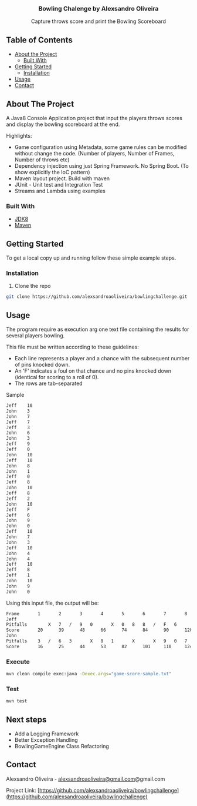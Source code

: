 <!-- PROJECT HEADER -->

<br />
<p align="center">
  <h3 align="center">Bowling Chalenge by Alexsandro Oliveira</h3>

  <p align="center">
    Capture throws score and print the Bowling Scoreboard
  </p>
</p>


## Table of Contents

* [About the Project](#about-the-project)
  * [Built With](#built-with)
* [Getting Started](#getting-started)
  * [Installation](#installation)
* [Usage](#usage)
* [Contact](#contact)


## About The Project

A Java8 Console Application project that input the players throws scores and display the bowling scoreboard at the end.  

Highlights:
* Game configuration using Metadata, some game rules can be modified without change the code. (Number of players, Number of Frames, Number of throws etc)
* Dependency injection using just Spring Framework. No Spring Boot. (To show explicitly the IoC pattern)
* Maven layout project. Build with maven
* JUnit - Unit test and Integration Test
* Streams and Lambda using examples


### Built With

* [JDK8](https://www.oracle.com/java/technologies/javase-downloads.html#javasejdk)
* [Maven](https://maven.apache.org)


## Getting Started

To get a local copy up and running follow these simple example steps.

### Installation

1. Clone the repo

```sh
git clone https://github.com/alexsandroaoliveira/bowlingchallenge.git
```

## Usage

The program require as execution arg one text file containing the results for several players bowling. 

This file must be written according to these guidelines:

* Each line represents a player and a chance with the subsequent number of pins
knocked down.
* An 'F' indicates a foul on that chance and no pins knocked down (identical for
scoring to a roll of 0).
* The rows are tab-separated

Sample

```sh
Jeff	10
John	3
John	7
Jeff	7
Jeff	3
John	6
John	3
Jeff	9
Jeff	0
John	10
Jeff	10
John	8
John	1
Jeff	0
Jeff	8
John	10
Jeff	8
Jeff	2
John	10
Jeff	F
Jeff	6
John	9
John	0
Jeff	10
John	7
John	3
Jeff	10
John	4
John	4
Jeff	10
Jeff	8
Jeff	1
John	10
John	9
John	0
```

Using this input file, the output will be:

```sh
Frame		1		2		3		4		5		6		7		8		9		10
Jeff
Pitfalls		X	7	/	9	0		X	0	8	8	/	F	6		X		X	X	8	1	
Score		20		39		48		66		74		84		90		120		148		167
John
Pitfalls	3	/	6	3		X	8	1		X		X	9	0	7	/	4	4	X	9	0	
Score		16		25		44		53		82		101		110		124		132		151
```

### Execute

```sh
mvn clean compile exec:java -Dexec.args="game-score-sample.txt" 
```

### Test

```sh
mvn test 
```
## Next steps

* Add a Logging Framework
* Better Exception Handling
* BowlingGameEngine Class Refactoring 

## Contact

Alexsandro Oliveira - alexsandroaoliveira@gmail.com@gmail.com

Project Link: [https://github.com/alexsandroaoliveira/bowlingchallenge](https://github.com/alexsandroaoliveira/bowlingchallenge)